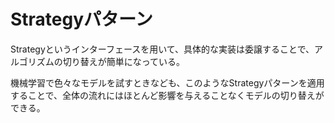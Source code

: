 # Strategyパターン

Strategyというインターフェースを用いて、具体的な実装は委譲することで、アルゴリズムの切り替えが簡単になっている。

機械学習で色々なモデルを試すときなども、このようなStrategyパターンを適用することで、全体の流れにはほとんど影響を与えることなくモデルの切り替えができる。
